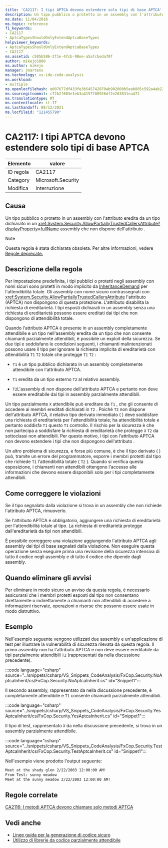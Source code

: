 ```yaml
---
title: 'CA2117: I tipi APTCA devono estendere solo tipi di base APTCA'
description: Un tipo pubblico o protetto in un assembly con l'attributo System.Security.AllowPartiallyTrustedCallersAttribute eredita da un tipo dichiarato in un assembly che non dispone dell'attributo .
ms.date: 11/04/2016
ms.topic: reference
f1_keywords:
- CA2117
- AptcaTypesShouldOnlyExtendAptcaBaseTypes
helpviewer_keywords:
- AptcaTypesShouldOnlyExtendAptcaBaseTypes
- CA2117
ms.assetid: c505b586-2f1e-47cb-98ee-a5afcbeda70f
author: mikejo5000
ms.author: mikejo
manager: jmartens
ms.technology: vs-ide-code-analysis
ms.workload:
- multiple
ms.openlocfilehash: e007677df433fe3b545742070ab902000b5eab805c592a4ab22afc0629c56cf3
ms.sourcegitcommit: c72b2f603e1eb3a4157f00926df2e263831ea472
ms.translationtype: MT
ms.contentlocale: it-IT
ms.lasthandoff: 08/12/2021
ms.locfileid: "121455790"
---
```

# <a name="ca2117-aptca-types-should-only-extend-aptca-base-types"></a>CA2117: I tipi APTCA devono estendere solo tipi di base APTCA

|Elemento|valore|
|-|-|
|ID regola|CA2117|
|Category|Microsoft.Security|
|Modifica|Interruzione|

## <a name="cause"></a>Causa
Un tipo pubblico o protetto in un assembly con l'attributo eredita da un tipo dichiarato in un <xref:System.Security.AllowPartiallyTrustedCallersAttribute?displayProperty=fullName> assembly che non dispone dell'attributo .

> [!NOTE]
> Questa regola è stata dichiarata obsoleta. Per altre informazioni, vedere [Regole deprecate.](fxcop-unported-deprecated-rules.md)

## <a name="rule-description"></a>Descrizione della regola

Per impostazione predefinita, i tipi pubblici o protetti negli assembly con nomi sicuri sono protetti in modo implicito da [InheritanceDemand](xref:System.Security.Permissions.SecurityAction#System_Security_Permissions_SecurityAction_InheritanceDemand) per l'attendibilità totale. Gli assembly con nome sicuro contrassegnati con <xref:System.Security.AllowPartiallyTrustedCallersAttribute> l'attributo (APTCA) non dispongono di questa protezione. L'attributo disabilita la richiesta di ereditarietà. I tipi esposti dichiarati in un assembly senza una richiesta di ereditarietà possono essere ereditati dai tipi che non dispongono di attendibilità totale.

Quando l'attributo APTCA è presente in un assembly completamente attendibile e un tipo nell'assembly eredita da un tipo che non consente chiamanti parzialmente attendibili, è possibile un exploit della sicurezza. Se due tipi e soddisfano le condizioni seguenti, i chiamanti malintenzionati possono usare il tipo per ignorare la richiesta implicita di ereditarietà con attendibilità `T1` `T2` totale che protegge `T1` `T2` :

- `T1` è un tipo pubblico dichiarato in un assembly completamente attendibile con l'attributo APTCA.

- `T1` eredita da un tipo esterno `T2` al relativo assembly.

- `T2`L'assembly di non dispone dell'attributo APTCA e pertanto non deve essere ereditabile dai tipi in assembly parzialmente attendibili.

Un tipo parzialmente `X` attendibile può ereditare da `T1` , che gli consente di accedere ai membri ereditati dichiarati in `T2` . Poiché `T2` non dispone dell'attributo APTCA, il relativo tipo derivato immediato ( ) deve soddisfare una richiesta di ereditarietà per l'attendibilità totale; ha attendibilità totale e pertanto soddisfa `T1` questo `T1` controllo. Il rischio per la sicurezza è che non partecipa a soddisfare la richiesta di ereditarietà che protegge `X` `T2` da sottoclassi non attendibili. Per questo motivo, i tipi con l'attributo APTCA non devono estendere i tipi che non dispongono dell'attributo .

Un altro problema di sicurezza, e forse più comune, è che il tipo derivato ( ) può, tramite un errore del programmatore, esporre i membri protetti dal tipo che richiede `T1` l'attendibilità totale ( `T2` ). Quando si verifica questa esposizione, i chiamanti non attendibili ottengono l'accesso alle informazioni che devono essere disponibili solo per i tipi completamente attendibili.

## <a name="how-to-fix-violations"></a>Come correggere le violazioni

Se il tipo segnalato dalla violazione si trova in un assembly che non richiede l'attributo APTCA, rimuoverlo.

Se l'attributo APTCA è obbligatorio, aggiungere una richiesta di ereditarietà per l'attendibilità totale al tipo. La richiesta di ereditarietà protegge dall'ereditarietà da tipi non attendibili.

È possibile correggere una violazione aggiungendo l'attributo APTCA agli assembly dei tipi di base segnalati dalla violazione. Non eseguire questa operazione senza eseguire prima una revisione della sicurezza intensiva di tutto il codice negli assembly e di tutto il codice che dipende dagli assembly.

## <a name="when-to-suppress-warnings"></a>Quando eliminare gli avvisi

Per eliminare in modo sicuro un avviso da questa regola, è necessario assicurarsi che i membri protetti esposti dal tipo non consentano direttamente o indirettamente a chiamanti non attendibili di accedere a informazioni riservate, operazioni o risorse che possono essere usate in modo distruttivo.

## <a name="example"></a>Esempio

Nell'esempio seguente vengono utilizzati due assembly e un'applicazione di test per illustrare la vulnerabilità di sicurezza rilevata da questa regola. Il primo assembly non ha l'attributo APTCA e non deve essere ereditabile da tipi parzialmente attendibili `T2` (rappresentati da nella discussione precedente).

:::code language="csharp" source="../snippets/csharp/VS_Snippets_CodeAnalysis/FxCop.Security.NoAptcaInherit/cs/FxCop.Security.NoAptcaInherit.cs" id="Snippet1":::

Il secondo assembly, rappresentato da nella discussione precedente, è completamente attendibile e `T1` consente chiamanti parzialmente attendibili.

:::code language="csharp" source="../snippets/csharp/VS_Snippets_CodeAnalysis/FxCop.Security.YesAptcaInherit/cs/FxCop.Security.YesAptcaInherit.cs" id="Snippet1":::

Il tipo di test, rappresentato `X` da nella discussione precedente, si trova in un assembly parzialmente attendibile.

:::code language="csharp" source="../snippets/csharp/VS_Snippets_CodeAnalysis/FxCop.Security.TestAptcaInherit/cs/FxCop.Security.TestAptcaInherit.cs" id="Snippet1":::

Nell'esempio viene prodotto l'output seguente:

```txt
Meet at the shady glen 2/22/2003 12:00:00 AM!
From Test: sunny meadow
Meet at the sunny meadow 2/22/2003 12:00:00 AM!
```

## <a name="related-rules"></a>Regole correlate

[CA2116: I metodi APTCA devono chiamare solo metodi APTCA](../code-quality/ca2116.md)

## <a name="see-also"></a>Vedi anche

- [Linee guida per la generazione di codice sicuro](/dotnet/standard/security/secure-coding-guidelines)
- [Utilizzo di librerie da codice parzialmente attendibile](/dotnet/framework/misc/using-libraries-from-partially-trusted-code)
